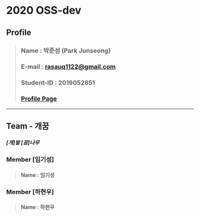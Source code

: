 # 2020 OSS-dev 
## Profile
> ### Name : 박준성 (Park Junseong)
> ### E-mail : rasauq1122@gmail.com
> ### Student-ID : 2019052851
> ### [Profile Page](https://rasauq1122.github.io/)        
<hr/>

## Team - 개꿈
##### [개]발 [꿈]나무
### Member [**임기성**]
> #### Name : 임기성

### Member [**하현우**]
> #### Name : 하현우